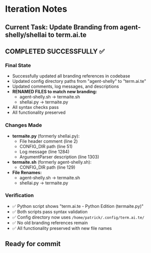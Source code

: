 # Iteration Notes

## Current Task: Update Branding from agent-shelly/shellai to term.ai.te

## COMPLETED SUCCESSFULLY ✅

### Final State
- Successfully updated all branding references in codebase
- Updated config directory paths from "agent-shelly" to "term.ai.te"
- Updated comments, log messages, and descriptions
- **RENAMED FILES to match new branding:**
  - agent-shelly.sh → termaite.sh
  - shellai.py → termaite.py
- All syntax checks pass
- All functionality preserved

### Changes Made
- **termaite.py** (formerly shellai.py):
  - File header comment (line 2)
  - CONFIG_DIR path (line 51)
  - Log message (line 1284)
  - ArgumentParser description (line 1303)
- **termaite.sh** (formerly agent-shelly.sh):
  - CONFIG_DIR path (line 129)
- **File Renames:**
  - agent-shelly.sh → termaite.sh
  - shellai.py → termaite.py

### Verification
- ✅ Python script shows "term.ai.te - Python Edition (termaite.py)" 
- ✅ Both scripts pass syntax validation
- ✅ Config directory now uses `/home/patrick/.config/term.ai.te/`
- ✅ No old branding references remain
- ✅ All functionality preserved with new file names

## Ready for commit
